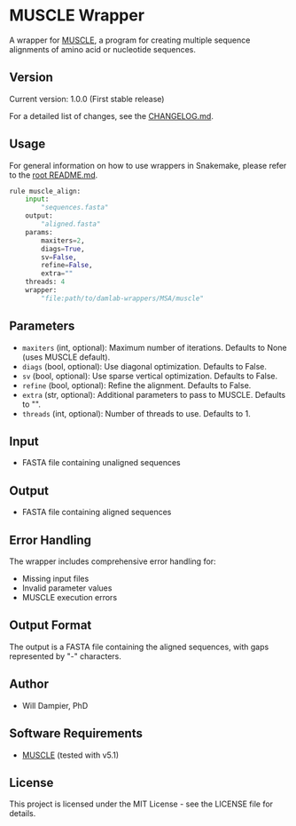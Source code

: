# MUSCLE Wrapper

A wrapper for [MUSCLE](https://drive5.com/muscle/), a program for creating multiple sequence alignments of amino acid or nucleotide sequences.

## Version

Current version: 1.0.0 (First stable release)

For a detailed list of changes, see the [CHANGELOG.md](CHANGELOG.md).

## Usage

For general information on how to use wrappers in Snakemake, please refer to the [root README.md](../../../README.md).

```python
rule muscle_align:
    input:
        "sequences.fasta"
    output:
        "aligned.fasta"
    params:
        maxiters=2,
        diags=True,
        sv=False,
        refine=False,
        extra=""
    threads: 4
    wrapper:
        "file:path/to/damlab-wrappers/MSA/muscle"
```

## Parameters

- `maxiters` (int, optional): Maximum number of iterations. Defaults to None (uses MUSCLE default).
- `diags` (bool, optional): Use diagonal optimization. Defaults to False.
- `sv` (bool, optional): Use sparse vertical optimization. Defaults to False.
- `refine` (bool, optional): Refine the alignment. Defaults to False.
- `extra` (str, optional): Additional parameters to pass to MUSCLE. Defaults to "".
- `threads` (int, optional): Number of threads to use. Defaults to 1.

## Input
* FASTA file containing unaligned sequences

## Output
* FASTA file containing aligned sequences

## Error Handling

The wrapper includes comprehensive error handling for:
- Missing input files
- Invalid parameter values
- MUSCLE execution errors

## Output Format
The output is a FASTA file containing the aligned sequences, with gaps represented by "-" characters.

## Author
* Will Dampier, PhD

## Software Requirements
* [MUSCLE](https://drive5.com/muscle/) (tested with v5.1)

## License
This project is licensed under the MIT License - see the LICENSE file for details. 